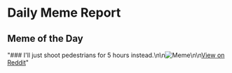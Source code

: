 # Daily Meme Report

## Meme of the Day
"### I'll just shoot pedestrians for 5 hours instead.\n\n![Meme](https://i.redd.it/3sy1qu41b34e1.png)\n\n[View on Reddit](https://redd.it/1h3k72c)"
